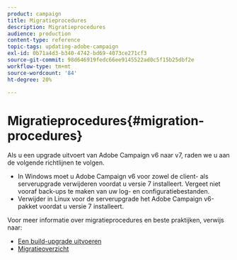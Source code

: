 ```yaml
---
product: campaign
title: Migratieprocedures
description: Migratieprocedures
audience: production
content-type: reference
topic-tags: updating-adobe-campaign
exl-id: 0b71a4d3-b340-4742-bd69-4073ce271cf3
source-git-commit: 98d646919fedc66ee9145522ad0c5f15b25dbf2e
workflow-type: tm+mt
source-wordcount: '84'
ht-degree: 20%

---
```


# Migratieprocedures{#migration-procedures}

Als u een upgrade uitvoert van Adobe Campaign v6 naar v7, raden we u aan de volgende richtlijnen te volgen.

* In Windows moet u Adobe Campaign v6 voor zowel de client- als serverupgrade verwijderen voordat u versie 7 installeert. Vergeet niet vooraf back-ups te maken van uw log- en configuratiebestanden.
* Verwijder in Linux voor de serverupgrade het Adobe Campaign v6-pakket voordat u versie 7 installeert.

Voor meer informatie over migratieprocedures en beste praktijken, verwijs naar:

* [Een build-upgrade uitvoeren](https://helpx.adobe.com/nl/campaign/kb/acc-build-upgrade.html)
* [Migratieoverzicht](../../migration/using/about-migration.md)
